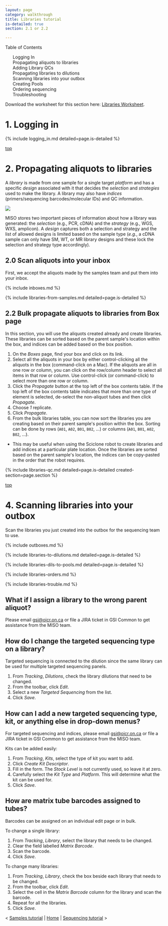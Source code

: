 ```yaml
---
layout: page
category: walkthrough
title: Libraries tutorial
is-detailed: true
section: 2.1 or 2.2

---
```


<div id="toc">
Table of Contents
<ol>
   <li><a href="#login">Logging In</a></li>
   <li><a href="#props1">Propagating aliquots to libraries</a></li>
   <li><a href="#qcs">Adding Library QCs</a></li>
   <li><a href="#props2">Propagating libraries to dilutions</a></li>
   <li><a href="#boxes">Scanning libraries into your outbox</a></li>
   <li><a href="#pools">Creating Pools</a></li>
   <li><a href="#orders">Ordering sequencing</a></li>
   <li><a href="#trouble">Troubleshooting</a></li>
</ol>
</div>

<div id="infobox">
Download the worksheet for this section here: <a href="3-0-libraries-worksheet">Libraries Worksheet</a>.
</div>


<a name="login"/>

# 1. Logging in

{% include logging_in.md detailed=page.is-detailed %}


<a name="props1" href="#" id="toplink">top</a>

# 2. Propagating aliquots to libraries

A _library_ is made from one sample for a single target _platform_ and
has a specific _design_ associated with it that decides the _selection_
and _strategies_ used to make the library. A library may also have _indices_
(primers/sequencing barcodes/molecular IDs) and QC information.

<img src="pics/flow-library.svg"/>

MISO stores two important pieces of information about how a library was generated:
the _selection_ (e.g., PCR, cDNA) and the _strategy_ (e.g., WGS, WXS,
amplicon). A _design_ captures both a selection and strategy and the list
of allowed designs is limited based on the sample type (_e.g._, a cDNA sample
can only have SM, WT, or MR library designs and these lock the selection and
strategy type accordingly).

## 2.0 Scan aliquots into your inbox

First, we accept the aliquots made by the samples team and put them into your
inbox.

{% include inboxes.md %}

{% include libraries-from-samples.md detailed=page.is-detailed %}


## 2.2 Bulk propagate aliquots to libraries from Box page

In this section, you will use the aliquots created already and create libraries.
These libraries can be sorted based on the parent sample's location within the box,
and indices can be added based on the box position.

1. On the _Boxes_ page, find your box and click on its link.
1. Select all the aliquots in your box by either control-clicking all the aliquots
in the box (command-click on a Mac). If the aliquots are all in one row or column,
you can click on the row/column header to select all items in that row or column. 
Use control-click (or command-click) to select more than one row or column.
1. Click the _Propagate_ button at the top left of the box contents table. If the 
top left of the box contents table indicates that more than one type of element is
selected, de-select the non-aliquot tubes and then click _Propagate_.
1. Choose _1_ replicate.
1. Click _Propagate_.
1. From the bulk libraries table, you can now sort the libraries you are creating
based on their parent sample's position within the box. Sorting can be done by 
rows (`A01`, `A02`, `B01`, `B02`, ...) or columns (`A01`, `B01`, `A02`, `B02`, ...).
  * This may be useful when using the Sciclone robot to create libraries and add 
indices at a particular plate location. Once the libraries are sorted based on the
parent sample's location, the indices can be copy-pasted in the order that the 
robot requires.

{% include libraries-qc.md detailed=page.is-detailed created-section=page.section %}

<a name="boxes" href="#" id="toplink">top</a>

# 4. Scanning libraries into your outbox

Scan the libraries you just created into the outbox for the sequencing team to
use.

{% include outboxes.md %}


{% include libraries-to-dilutions.md detailed=page.is-detailed %}


{% include libraries-dils-to-pools.md detailed=page.is-detailed %}


{% include libraries-orders.md %}


{% include libraries-trouble.md %}

## What if I assign a library to the wrong parent aliquot?
Please email gsi@oicr.on.ca or file a JIRA ticket in GSI Common to get assistance from the MISO team.

## How do I change the targeted sequencing type on a library?
Targeted sequencing is connected to the dilution since the same library can be used for multiple targeted sequencing panels.

1. From _Tracking_, _Dilutions_, check the library dilutions that need to be changed.
1. From the toolbar, click _Edit_.
1. Select a new _Targeted Sequencing_ from the list.
1. Click _Save_.

## How can I add a new targeted sequencing type, kit, or anything else in drop-down menus?
For targeted sequencing and indices, please email gsi@oicr.on.ca or file a JIRA ticket in GSI Common to get assistance from the MISO team.

Kits can be added easily:

1. From _Tracking_, _Kits_, select the type of kit you want to add.
1. Click _Create Kit Descriptor_.
1. Fill in the form. The _Stock Level_ is not currently used, so leave it at zero.
1. Carefully select the _Kit Type_ and _Platform_. This will determine what the kit can be used for.
1. Click _Save_.

## How are matrix tube barcodes assigned to tubes?
Barcodes can be assigned on an individual edit page or in bulk.

To change a single library:

1. From _Tracking_, _Library_, select the library that needs to be changed.
1. Clear the field labelled _Matrix Barcode_.
1. Scan the barcode.
1. Click _Save_.

To change many libraries:

1. From _Tracking_, _Library_, check the box beside each library that needs to be changed.
1. From the toolbar, click _Edit_.
1. Select the cell in the _Matrix Barcode_ column for the library and scan the barcode.
1. Repeat for all the libraries.
1. Click _Save_.


< <a href="2-0-samples">Samples tutorial</a> | <a href="index">Home</a> | <a href="4-0-sequencing">Sequencing tutorial</a> >

